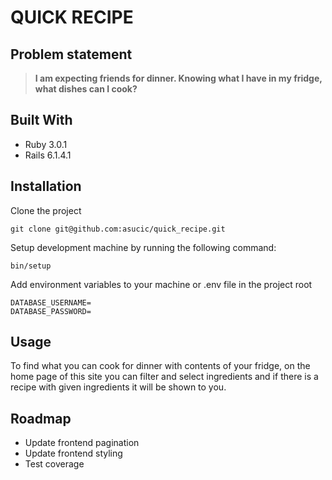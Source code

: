 # QUICK RECIPE

## Problem statement

> **I am expecting friends for dinner. Knowing what I have in my fridge, what dishes can I cook?**

## Built With

* Ruby 3.0.1
* Rails 6.1.4.1

## Installation

Clone the project

`git clone git@github.com:asucic/quick_recipe.git`

Setup development machine by running the following command:

`bin/setup`

Add environment variables to your machine or .env file in the project root

```
DATABASE_USERNAME=
DATABASE_PASSWORD=
```

## Usage

To find what you can cook for dinner with contents of your fridge, on the home page of this site you can filter and select ingredients and if there is a recipe with given ingredients it will be shown to you.

## Roadmap

- Update frontend pagination
- Update frontend styling
- Test coverage

